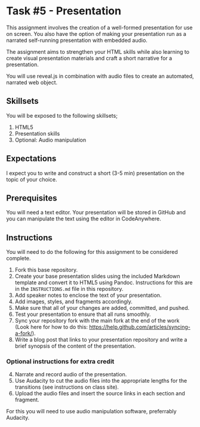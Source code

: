 # Task #5 - Presentation

This assignment involves the creation of a well-formed presentation for use on screen. You also have the option of making your presentation run as a narrated self-running presentation with embedded audio. 

The assignment aims to strengthen your HTML skills while also learning to create visual presentation materials and craft a short narrative for a presentation. 

You will use reveal.js in combination with audio files to create an automated, narrated web object. 

## Skillsets

You will be exposed to the following skillsets;

1. HTML5
3. Presentation skills
2. Optional: Audio manipulation

## Expectations

I expect you to write and construct a short (3-5 min) presentation on the topic of your choice. 

## Prerequisites

You will need a text editor. Your presentation will be stored in GitHub and you can manipulate the text using the editor in CodeAnywhere.

## Instructions

You will need to do the following for this assignment to be considered complete. 

1. Fork this base repository. 
2. Create your base presentation slides using the included Markdown template and convert it to HTML5 using Pandoc. Instructions for this are in the `INSTRUCTIONS.md` file in this repository.
3. Add speaker notes to enclose the text of your presentation. 
4. Add images, styles, and fragments accordingly. 
7. Make sure that all of your changes are added, committed, and pushed. 
8. Test your presentation to ensure that all runs smoothly.
1. Sync your repository fork with the main fork at the end of the work (Look here for how to do this: <https://help.github.com/articles/syncing-a-fork/>).
2. Write a blog post that links to your presentation repository and write a brief synopsis of the content of the presentation. 

### Optional instructions for extra credit

4. Narrate and record audio of the presentation.
5. Use Audacity to cut the audio files into the appropriate lengths for the transitions (see instructions on class site).
6. Upload the audio files and insert the source links in each section and fragment.

For this you will need to use audio manipulation software, preferrably Audacity.
